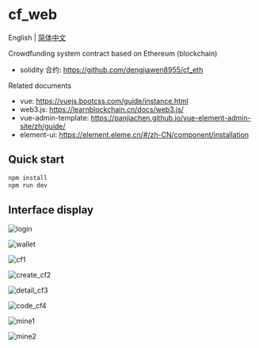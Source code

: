 # cf_web

English | [简体中文](./README-zh.md)

Crowdfunding system contract based on Ethereum (blockchain)

* solidity 合约: <https://github.com/dengjiawen8955/cf_eth>

Related documents

* vue: <https://vuejs.bootcss.com/guide/instance.html>
* web3.js: <https://learnblockchain.cn/docs/web3.js/>
* vue-admin-template: <https://panjiachen.github.io/vue-element-admin-site/zh/guide/>
* element-ui: <https://element.eleme.cn/#/zh-CN/component/installation>

## Quick start

```bash
npm install 
npm run dev
```

## Interface display

![login](https://markdown-1304103443.cos.ap-guangzhou.myqcloud.com/2022-02-0420230109185012.png)

![wallet](https://markdown-1304103443.cos.ap-guangzhou.myqcloud.com/2022-02-0420230109185155.png)

![cf1](https://markdown-1304103443.cos.ap-guangzhou.myqcloud.com/2022-02-0420230109185717.png)

![create_cf2](https://markdown-1304103443.cos.ap-guangzhou.myqcloud.com/2022-02-0420230109185307.png)

![detail_cf3](https://markdown-1304103443.cos.ap-guangzhou.myqcloud.com/2022-02-0420230109185435.png)

![code_cf4](https://markdown-1304103443.cos.ap-guangzhou.myqcloud.com/2022-02-0420230109185452.png)

![mine1](https://markdown-1304103443.cos.ap-guangzhou.myqcloud.com/2022-02-0420230109185734.png)

![mine2](https://markdown-1304103443.cos.ap-guangzhou.myqcloud.com/2022-02-0420230109185902.png)
